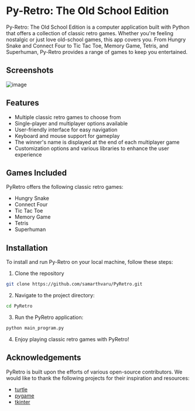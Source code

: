
# Py-Retro: The Old School Edition

Py-Retro: The Old School Edition is a computer application built with Python that offers a collection of classic retro games. Whether you're feeling nostalgic or just love old-school games, this app covers you. From Hungry Snake and Connect Four to Tic Tac Toe, Memory Game, Tetris, and Superhuman, Py-Retro provides a range of games to keep you entertained.

## Screenshots
![image](https://github.com/samarthvaru/PyRetro/assets/44157009/e0d458cd-0e13-4f3e-821e-69377bb95ca9)


## Features

- Multiple classic retro games to choose from
- Single-player and multiplayer options available
- User-friendly interface for easy navigation
- Keyboard and mouse support for gameplay
- The winner's name is displayed at the end of each multiplayer game
- Customization options and various libraries to enhance the user experience



## Games Included

PyRetro offers the following classic retro games:

- Hungry Snake
- Connect Four
- Tic Tac Toe
- Memory Game
- Tetris
- Superhuman


## Installation

To install and run Py-Retro on your local machine, follow these steps:


1. Clone the repository
```bash
git clone https://github.com/samarthvaru/PyRetro.git
```

2. Navigate to the project directory:
```bash
cd PyRetro
```

3. Run the PyRetro application:
```bash
python main_program.py
```

4. Enjoy playing classic retro games with PyRetro!



    
## Acknowledgements

PyRetro is built upon the efforts of various open-source contributors. We would like to thank the following projects for their inspiration and resources:

 - [turtle](https://docs.python.org/3/library/turtle.html)
 - [pygame](https://www.pygame.org/)
 - [tkinter](https://docs.python.org/3/library/tkinter.html)

